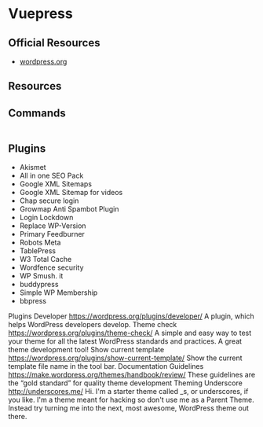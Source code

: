 # Vuepress

## Official Resources
- [wordpress.org](https://wordpress.org/)

## Resources

## Commands
```bash
```

## Plugins
- Akismet
- All in one SEO Pack
- Google XML Sitemaps
- Google XML Sitemap for videos
- Chap secure login
- Growmap Anti Spambot Plugin
- Login Lockdown
- Replace WP-Version
- Primary Feedburner
- Robots Meta
- TablePress
- W3 Total Cache
- Wordfence security
- WP Smush. it
- buddypress
- Simple WP Membership
- bbpress


Plugins	Developer	https://wordpress.org/plugins/developer/	A plugin, which helps WordPress developers develop.
	Theme check	https://wordpress.org/plugins/theme-check/	A simple and easy way to test your theme for all the latest WordPress standards and practices. A great theme development tool!
	Show current template	https://wordpress.org/plugins/show-current-template/	Show the current template file name in the tool bar.
Documentation	Guidelines	https://make.wordpress.org/themes/handbook/review/	These guidelines are the “gold standard” for quality theme development
Theming	Underscore	http://underscores.me/	Hi. I'm a starter theme called _s, or underscores, if you like. I'm a theme meant for hacking so don't use me as a Parent Theme. Instead try turning me into the next, most awesome, WordPress theme out there.
